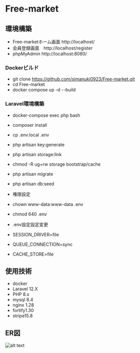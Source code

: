 # Free-market

## 環境構築
- Free-marketホーム画面 http://localhost/
- 会員登録画面　http://localhost/register
- phpMyAdmin http://localhost:8080/

### Dockerビルド
- git clone https://github.com/simanuki0923/Free-market.git
- cd Free-market
- docker compose up -d --build

### Laravel環境構築
- docker-compose exec php bash
- composer install
- cp .env.local .env
- php artisan key:generate
- php artisan storage:link
- chmod -R ug+rw storage bootstrap/cache
- php artisan migrate
- php artisan db:seed

- 権限設定
- chown www-data:www-data .env
- chmod 640 .env

- .env設定設定変更
- SESSION_DRIVER=file
- QUEUE_CONNECTION=sync
- CACHE_STORE=file

## 使用技術
- docker
- Laravel 12.X
- PHP 8.x
- mysql 8.4
- nginx 1.28
- fortify1.30
- stripe15.8

## ER図
![alt text](img/ER図.png)



